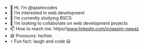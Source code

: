 - 👋 Hi, I’m @qasimcodes
- 👀 I’m interested in web development 
- 🌱 I’m currently studying BSCS
- 💞️ I’m looking to collaborate on web development projects
- 📫 How to reach me: https//www.linkedin.com/in/qasim-nawaz
- 😄 Pronouns: he/him
- ⚡ Fun fact: laugh and code 😃

<!---
qasimcodes/qasimcodes is a ✨ special ✨ repository because its `README.md` (this file) appears on your GitHub profile.
You can click the Preview link to take a look at your changes.
--->
